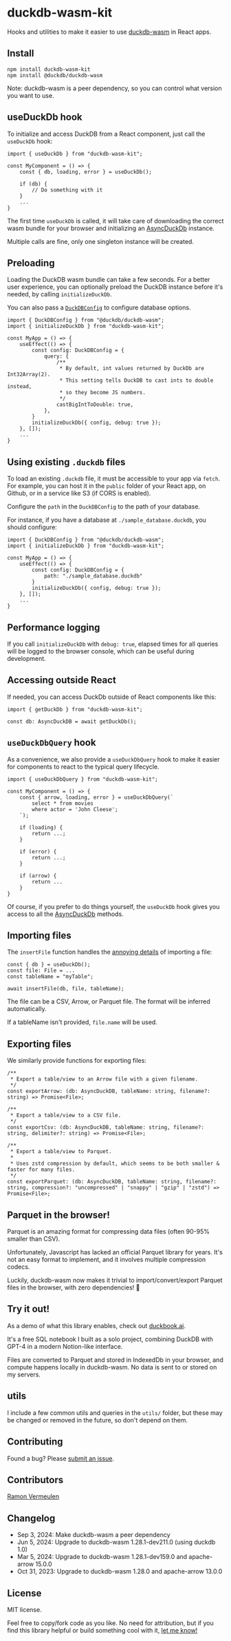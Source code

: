 # duckdb-wasm-kit

Hooks and utilities to make it easier to use
[duckdb-wasm](https://github.com/duckdb/duckdb-wasm) in React apps.

## Install

```
npm install duckdb-wasm-kit
npm install @duckdb/duckdb-wasm
```

Note: duckdb-wasm is a peer dependency, so you can control what version you want to use.

## useDuckDb hook

To initialize and access DuckDB from a React component,
just call the `useDuckDb` hook:

```
import { useDuckDb } from "duckdb-wasm-kit";

const MyComponent = () => {
    const { db, loading, error } = useDuckDb();

    if (db) {
        // Do something with it
    }
    ...
}
```

The first time `useDuckDb` is called, it will take care of downloading the correct
wasm bundle for your browser and initializing an
[AsyncDuckDb](https://shell.duckdb.org/docs/classes/index.AsyncDuckDB.html) instance.

Multiple calls are fine, only one singleton instance will be created.

## Preloading

Loading the DuckDB wasm bundle can take a few seconds.
For a better user experience, you can optionally preload the DuckDB instance
before it's needed, by calling `initializeDuckDb`.

You can also pass a [`DuckDBConfig`](https://shell.duckdb.org/docs/interfaces/index.DuckDBConfig.html) to configure database options.

```
import { DuckDBConfig } from "@duckdb/duckdb-wasm";
import { initializeDuckDb } from "duckdb-wasm-kit";

const MyApp = () => {
    useEffect(() => {
        const config: DuckDBConfig = {
            query: {
                /**
                 * By default, int values returned by DuckDb are Int32Array(2).
                 * This setting tells DuckDB to cast ints to double instead,
                 * so they become JS numbers.
                 */
                castBigIntToDouble: true,
            },
        }
        initializeDuckDb({ config, debug: true });
    }, []);
    ...
}
```

## Using existing `.duckdb` files

To load an existing `.duckdb` file, it must be accessible to your app via `fetch`. For example, you can host it in
the `public` folder of your React app, on Github, or in a service like S3 (if CORS is enabled).

Configure the `path` in the `DuckDBConfig` to the path of your database.

For instance, if you have a database at `./sample_database.duckdb`, you should configure:

```
import { DuckDBConfig } from "@duckdb/duckdb-wasm";
import { initializeDuckDb } from "duckdb-wasm-kit";

const MyApp = () => {
    useEffect(() => {
        const config: DuckDBConfig = {
            path: "./sample_database.duckdb"
        }
        initializeDuckDb({ config, debug: true });
    }, []);
    ...
}
```

## Performance logging

If you call `initializeDuckDb` with `debug: true`, elapsed times for all queries will be logged to the browser console, which can be useful during development.

## Accessing outside React

If needed, you can access DuckDb outside of React components like this:

```
import { getDuckDb } from "duckdb-wasm-kit";

const db: AsyncDuckDB = await getDuckDb();
```

## `useDuckDbQuery` hook

As a convenience, we also provide a `useDuckDbQuery` hook to make it easier for components
to react to the typical query lifecycle.

```
import { useDuckDbQuery } from "duckdb-wasm-kit";

const MyComponent = () => {
    const { arrow, loading, error } = useDuckDbQuery(`
        select * from movies
        where actor = 'John Cleese';
    `);

    if (loading) {
        return ...;
    }

    if (error) {
        return ...;
    }

    if (arrow) {
        return ...
    }
}
```

Of course, if you prefer to do things yourself, the `useDuckDb` hook gives you access to
all the [AsyncDuckDb](https://shell.duckdb.org/docs/classes/index.AsyncDuckDB.html) methods.

## Importing files

The `insertFile` function handles the
[annoying details](https://github.com/holdenmatt/duckdb-wasm-kit/blob/main/src/files/insertFile.ts)
of importing a file:

```
const { db } = useDuckDb();
const file: File = ...
const tableName = "myTable";

await insertFile(db, file, tableName);
```

The file can be a CSV, Arrow, or Parquet file. The format will be inferred automatically.

If a tableName isn't provided, `file.name` will be used.

## Exporting files

We similarly provide functions for exporting files:

```
/**
 * Export a table/view to an Arrow file with a given filename.
 */
const exportArrow: (db: AsyncDuckDB, tableName: string, filename?: string) => Promise<File>;

/**
 * Export a table/view to a CSV file.
 */
const exportCsv: (db: AsyncDuckDB, tableName: string, filename?: string, delimiter?: string) => Promise<File>;

/**
 * Export a table/view to Parquet.
 *
 * Uses zstd compression by default, which seems to be both smaller & faster for many files.
 */
const exportParquet: (db: AsyncDuckDB, tableName: string, filename?: string, compression?: "uncompressed" | "snappy" | "gzip" | "zstd") => Promise<File>;
```

## Parquet in the browser!

Parquet is an amazing format for compressing data files (often 90-95% smaller than CSV).

Unfortunately, Javascript has lacked an official Parquet library for years. It's not an
easy format to implement, and it involves multiple compression codecs.

Luckily, duckdb-wasm now makes it trivial to import/convert/export Parquet files in the browser,
with zero dependencies! 🎉

## Try it out!

As a demo of what this library enables, check out [duckbook.ai](https://duckbook.ai).

It's a free SQL notebook I built as a solo project, combining DuckDB with GPT-4 in a
modern Notion-like interface.

Files are converted to Parquet and stored in IndexedDb in your browser, and compute happens
locally in duckdb-wasm. No data is sent to or stored on my servers.

## utils

I include a few common utils and queries in the `utils/` folder, but these may be changed
or removed in the future, so don't depend on them.

## Contributing

Found a bug? Please [submit an issue](https://github.com/holdenmatt/duckdb-wasm-kit/issues/new).

## Contributors

[Ramon Vermeulen](https://github.com/ramonvermeulen)

## Changelog
- Sep 3, 2024: Make duckdb-wasm a peer dependency
- Jun 5, 2024: Upgrade to duckdb-wasm 1.28.1-dev211.0 (using duckdb 1.0)
- Mar 5, 2024: Upgrade to duckdb-wasm 1.28.1-dev159.0 and apache-arrow 15.0.0
- Oct 31, 2023: Upgrade to duckdb-wasm 1.28.0 and apache-arrow 13.0.0

## License

MIT license.

Feel free to copy/fork code as you like. No need for attribution, but if you
find this library helpful or build something cool with it, [let me know!](https://twitter.com/holdenmatt/)
